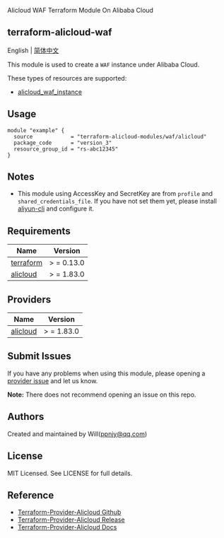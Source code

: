 Alicloud WAF Terraform Module On Alibaba Cloud

terraform-alicloud-waf
---

English | [简体中文](README-CN.md)

This module is used to create a `WAF` instance under Alibaba Cloud.

These types of resources are supported:

* [alicloud_waf_instance](https://registry.terraform.io/providers/aliyun/alicloud/latest/docs/resources/waf_instance)

## Usage

```hcl
module "example" {
  source            = "terraform-alicloud-modules/waf/alicloud"
  package_code      = "version_3"
  resource_group_id = "rs-abc12345"
}
```

## Notes

* This module using AccessKey and SecretKey are from `profile` and `shared_credentials_file`. If you have not set them
  yet, please install [aliyun-cli](https://github.com/aliyun/aliyun-cli#installation) and configure it.

## Requirements

| Name | Version |
|------|---------|
| <a name="requirement_terraform"></a> [terraform](#requirement\_terraform) | > = 0.13.0 |
| <a name="requirement_alicloud"></a> [alicloud](#requirement\_alicloud) | > = 1.83.0 |

## Providers

| Name | Version |
|------|---------|
| <a name="provider_alicloud"></a> [alicloud](#provider\_alicloud) | > = 1.83.0 |

## Submit Issues

If you have any problems when using this module, please opening
a [provider issue](https://github.com/aliyun/terraform-provider-alicloud/issues/new) and let us know.

**Note:** There does not recommend opening an issue on this repo.

## Authors

Created and maintained by Will(ppnjy@qq.com)

## License

MIT Licensed. See LICENSE for full details.

## Reference

* [Terraform-Provider-Alicloud Github](https://github.com/aliyun/terraform-provider-alicloud)
* [Terraform-Provider-Alicloud Release](https://releases.hashicorp.com/terraform-provider-alicloud/)
* [Terraform-Provider-Alicloud Docs](https://registry.terraform.io/providers/aliyun/alicloud/latest/docs)
